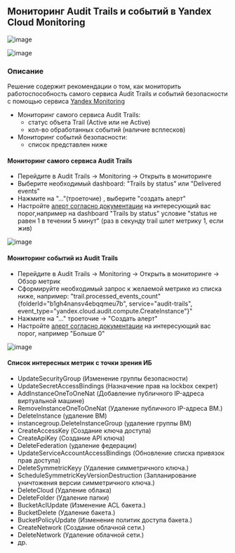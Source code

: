 ## Мониторинг Audit Trails и событий в Yandex Cloud Monitoring

![image](https://user-images.githubusercontent.com/85429798/134897482-37c00391-7a01-48c1-9b78-bae7513b42d0.png)

![image](https://user-images.githubusercontent.com/85429798/134897506-79fbbffa-0537-4028-b1f3-132486127fdf.png)

### Описание 
Решение содержит рекомендации о том, как мониторить работоспособность самого сервиса Audit Trails и событий безопасности с помощью сервиса [Yandex Monitoring](https://cloud.yandex.ru/services/monitoring)

- Мониторинг самого сервиса Audit Trails:
    - статус объета Trail (Active или не Active)
    - кол-во обработанных событий (наличие всплесков)
- Мониторинг событий безопасности:
    - список представлен ниже

#### Мониторинг самого сервиса Audit Trails
- Перейдите в Audit Trails -> Monitoring -> Открыть в мониторинге
- Выберите необходимый dashboard: "Trails by status" или "Delivered events"
- Нажмите на "..."(троеточие) , выберите "создать алерт"
- Настройте [алерт согласно документации](https://cloud.yandex.ru/docs/monitoring/operations/alert/create-alert) на интересующий вас порог,например на dashboard "Trails by status" условие "status не равен 1 в течении 5 минут" (раз в секунду trail шлет метрику 1, если жив)

![image](https://user-images.githubusercontent.com/85429798/134897575-762c94fc-e709-4aed-a143-ec512852b5da.png)

#### Мониторинг событий из Audit Trails
- Перейдите в Audit Trails -> Monitoring -> Открыть в мониторинге -> Обзор метрик
- Сформируйте необходимый запрос к желаемой метрике из списка ниже, например: "trail.processed_events_count"{folderId="b1gh4nansv4ebqqmeu7b", service="audit-trails", event_type="yandex.cloud.audit.compute.CreateInstance"}"
- Нажмите на "..." троеточие -> "Создать алерт"
- Настройте [алерт согласно документации](https://cloud.yandex.ru/docs/monitoring/operations/alert/create-alert) на интересующий вас порог, например "Больше 0"

![image](https://user-images.githubusercontent.com/85429798/134897649-90cedcfc-ba5f-4037-9278-a5fd58beb12d.png)


#### Список интересных метрик с точки зрения ИБ
- UpdateSecurityGroup (Изменение группы безопасности)
- UpdateSecretAccessBindings (Назначение прав на lockbox секрет)
- AddInstanceOneToOneNat (Добавление публичного IP-адреса виртуальной машине)
- RemoveInstanceOneToOneNat (Удаление публичного IP-адреса ВМ.)
- DeleteInstance (удаление ВМ)
- instancegroup.DeleteInstanceGroup (удаление группы ВМ)
- CreateAccessKey (Создание ключа доступа)
- CreateApiKey (Создание API ключа)
- DeleteFederation (удаление федерации)
- UpdateServiceAccountAccessBindings (Обновление списка привязок прав доступа)
- DeleteSymmetricKeyy (Удаление симметричного ключа.)
- ScheduleSymmetricKeyVersionDestruction (Запланирование уничтожения версии симметричного ключа.)
- DeleteCloud (Удаление облака)
- DeleteFolder (Удаление папки)
- BucketAclUpdate (Изменение ACL бакета.)
- BucketDelete (Удаление бакета.)
- BucketPolicyUpdate (Изменение политик доступа бакета.)
- CreateNetwork (Создание облачной сети.)
- DeleteNetwork (Удаление облачной сети.)
- др.


